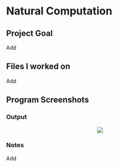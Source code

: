 # Natural Computation

## Project Goal

Add

## Files I worked on

Add




## Program Screenshots

### Output
<p align="center">
  <img src="GitHub/Window.png">
</p>

### Notes

Add

